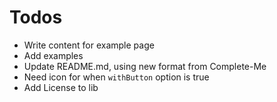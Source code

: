 # Todos

- Write content for example page
- Add examples
- Update README.md, using new format from Complete-Me
- Need icon for when `withButton` option is true
- Add License to lib